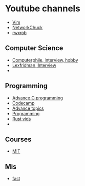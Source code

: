 # Youtube channels

* [Vim](https://www.youtube.com/@ThePrimeagen/featured)
* [NetworkChuck](https://www.youtube.com/channel/UC9x0AN7BWHpCDHSm9NiJFJQ)
* [rwxrob](https://www.youtube.com/channel/UCs2Kaw3Soa63cJq3H0VA7og)


## Computer Science

* [Computerphile, Interview, hobby](https://www.youtube.com/@Computerphile)
* [Lexfridman, Interview](https://www.youtube.com/@lexfridman)
* 

## Programming

* [Advance C programming](https://www.youtube.com/@JacobSorber)
* [Codecamp](https://www.youtube.com/@freecodecamp)
* [Advance topics](https://www.youtube.com/@ChrisKanich/)
* [Programming ](https://www.youtube.com/@derekbanas)
* [Rust vids](https://www.youtube.com/@letsgetrusty)
* 

## Courses

* [MIT](https://www.youtube.com/@mitocw)

## Mis

* [fast](https://www.youtube.com/@Fireship)
